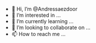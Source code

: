 - 👋 Hi, I’m @Andressaezdoor
- 👀 I’m interested in ...
- 🌱 I’m currently learning ...
- 💞️ I’m looking to collaborate on ...
- 📫 How to reach me ...

<!---
Andressaezdoor/Andressaezdoor is a ✨ special ✨ repository because its `README.md` (this file) appears on your GitHub profile.
You can click the Preview link to take a look at your changes.
--->

